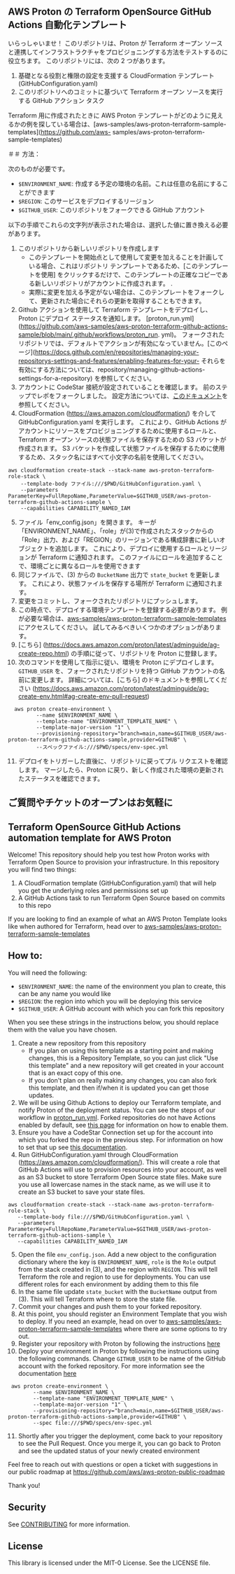 ## AWS Proton の Terraform OpenSource GitHub Actions 自動化テンプレート

いらっしゃいませ！ このリポジトリは、Proton が Terraform オープン ソースと連携してインフラストラクチャをプロビジョニングする方法をテストするのに役立ちます。 このリポジトリには、次の 2 つがあります。

1. 基礎となる役割と権限の設定を支援する CloudFormation テンプレート (GitHubConfiguration.yaml)
2. このリポジトリへのコミットに基づいて Terraform オープン ソースを実行する GitHub アクション タスク

Terraform 用に作成されたときに AWS Proton テンプレートがどのように見えるかの例を探している場合は、[aws-samples/aws-proton-terraform-sample-templates](https://github.com/aws- samples/aws-proton-terraform-sample-templates)

＃＃ 方法：

次のものが必要です。
- `$ENVIRONMENT_NAME`: 作成する予定の環境の名前。これは任意の名前にすることができます
- `$REGION`: このサービスをデプロイするリージョン
- `$GITHUB_USER`: このリポジトリをフォークできる GitHub アカウント

以下の手順でこれらの文字列が表示された場合は、選択した値に置き換える必要があります。

1. このリポジトリから新しいリポジトリを作成します
    - このテンプレートを開始点として使用して変更を加えることを計画している場合、これはリポジトリ テンプレートであるため、[このテンプレートを使用] をクリックするだけで、このテンプレートの正確なコピーである新しいリポジトリがアカウントに作成されます。 .
    - 実際に変更を加える予定がない場合は、このテンプレートをフォークして、更新された場合にそれらの更新を取得することもできます。
2. Github アクションを使用して Terraform テンプレートをデプロイし、Proton にデプロイ ステータスを通知します。 [proton_run.yml](https://github.com/aws-samples/aws-proton-terraform-github-actions-sample/blob/main/.github/workflows/proton_run. yml)。 フォークされたリポジトリでは、デフォルトでアクションが有効になっていません。[このページ](https://docs.github.com/en/repositories/managing-your-repositorys-settings-and-features/enabling-features-for-your- それらを有効にする方法については、repository/managing-github-actions-settings-for-a-repository) を参照してください。
3. アカウントに CodeStar 接続が設定されていることを確認します。
    前のステップでレポをフォークしました。 設定方法については、[このドキュメント](https://docs.aws.amazon.com/dtconsole/latest/userguide/connections-create.html)を参照してください。
4. CloudFormation (https://aws.amazon.com/cloudformation/) を介して GitHubConfiguration.yaml を実行します。 これにより、GitHub Actions がアカウントにリソースをプロビジョニングするために使用するロールと、Terraform オープン ソースの状態ファイルを保存するための S3 バケットが作成されます。 S3 バケットを作成して状態ファイルを保存するために使用するため、スタック名にはすべて小文字の名前を使用してください。
```
aws cloudformation create-stack --stack-name aws-proton-terraform-role-stack \
    --template-body ファイル:///$PWD/GitHubConfiguration.yaml \
    --parameters ParameterKey=FullRepoName,ParameterValue=$GITHUB_USER/aws-proton-terraform-github-actions-sample \
    --capabilities CAPABILITY_NAMED_IAM
```
5. ファイル「env_config.json」を開きます。 キーが「ENVIRONMENT_NAME」、「role」が(3)で作成されたスタックからの「Role」出力、および「REGION」のリージョンである構成辞書に新しいオブジェクトを追加します。 これにより、デプロイに使用するロールとリージョンが Terraform に通知されます。 このファイルにロールを追加することで、環境ごとに異なるロールを使用できます
6. 同じファイルで、(3) からの `BucketName` 出力で `state_bucket` を更新します。 これにより、状態ファイルを保存する場所が Terraform に通知されます。
7. 変更をコミットし、フォークされたリポジトリにプッシュします。
8. この時点で、デプロイする環境テンプレートを登録する必要があります。 例が必要な場合は、[aws-samples/aws-proton-terraform-sample-templates](https://github.com/aws-samples/aws-proton-terraform-sample-templates) にアクセスしてください。 試してみるべきいくつかのオプションがあります。
9. [こちら] (https://docs.aws.amazon.com/proton/latest/adminguide/ag-create-repo.html) の手順に従って、リポジトリを Proton に登録します。
10. 次のコマンドを使用して指示に従い、環境を Proton にデプロイします。 `GITHUB_USER` を、フォークされたリポジトリを持つ GitHub アカウントの名前に変更します。 詳細については、[こちら] のドキュメントを参照してください (https://docs.aws.amazon.com/proton/latest/adminguide/ag-create-env.html#ag-create-env-pull-request)
```
  aws proton create-environment \
         --name $ENVIRONMENT_NAME \
         --template-name "ENVIRONMENT_TEMPLATE_NAME" \
         --template-major-version "1" \
         --provisioning-repository="branch=main,name=$GITHUB_USER/aws-proton-terraform-github-actions-sample,provider=GITHUB" \
         --スペックファイル:///$PWD/specs/env-spec.yml
```
11. デプロイをトリガーした直後に、リポジトリに戻ってプル リクエストを確認します。 マージしたら、Proton に戻り、新しく作成された環境の更新されたステータスを確認できます。

ご質問やチケットのオープンはお気軽に
--
## Terraform OpenSource GitHub Actions automation template for AWS Proton

Welcome! This repository should help you test how Proton works with Terraform Open Source to provision your infrastructure. In this repository you will find two things:

1. A CloudFormation template (GitHubConfiguration.yaml) that will help you get the underlying roles and permissions set up
2. A GitHub Actions task to run Terraform Open Source based on commits to this repo

If you are looking to find an example of what an AWS Proton Template looks like when authored for Terraform, head over to [aws-samples/aws-proton-terraform-sample-templates](https://github.com/aws-samples/aws-proton-terraform-sample-templates)

## How to:

You will need the following:
- `$ENVIRONMENT_NAME`: the name of the environment you plan to create, this can be any name you would like
- `$REGION`: the region into which you will be deploying this service
- `$GITHUB_USER`: A GitHub account with which you can fork this repository

When you see these strings in the instructions below, you should replace them with the value you have chosen.

1. Create a new repository from this repository
   - If you plan on using this template as a starting point and making changes, this is a Repository Template, so you can just click "Use this template" and a new repository will get created in your account that is an exact copy of this one.
   - If you don't plan on really making any changes, you can also fork this template, and then if/when it is updated you can get those updates.
2. We will be using Github Actions to deploy our Terraform template, and notify Proton of the deployment status. You can see the steps of our workflow in [proton_run.yml](https://github.com/aws-samples/aws-proton-terraform-github-actions-sample/blob/main/.github/workflows/proton_run.yml). Forked repositories do not have Actions enabled by default, see [this page](https://docs.github.com/en/repositories/managing-your-repositorys-settings-and-features/enabling-features-for-your-repository/managing-github-actions-settings-for-a-repository) for information on how to enable them.
3. Ensure you have a CodeStar Connection set up for the account into which you
   forked the repo in the previous step. For information on how to set that up see [this documentation](https://docs.aws.amazon.com/dtconsole/latest/userguide/connections-create.html).
4. Run GitHubConfiguration.yaml through CloudFormation (https://aws.amazon.com/cloudformation/). This will create a role that GitHub Actions will use to provision resources into your account, as well as an S3 bucket to store Terraform Open Source state files. Make sure you use all lowercase names in the stack name, as we will use it to create an S3 bucket to save your state files.
```
aws cloudformation create-stack --stack-name aws-proton-terraform-role-stack \
   --template-body file:///$PWD/GitHubConfiguration.yaml \
   --parameters ParameterKey=FullRepoName,ParameterValue=$GITHUB_USER/aws-proton-terraform-github-actions-sample \
   --capabilities CAPABILITY_NAMED_IAM
```
5. Open the file `env_config.json`. Add a new object to the configuration dictionary where the key is `ENVIRONMENT_NAME`, `role` is the `Role` output from the stack created in (3), and the region with `REGION`. This will tell Terraform the role and region to use for deployments. You can use different roles for each environment by adding them to this file
6. In the same file update `state_bucket` with the `BucketName` output from (3). This will tell Terraform where to store the state file.
7. Commit your changes and push them to your forked repository.
8. At this point, you should register an Environment Template that you wish to deploy. If you need an example, head on over to [aws-samples/aws-proton-terraform-sample-templates](https://github.com/aws-samples/aws-proton-terraform-sample-templates) where there are some options to try out.
9. Register your repository with Proton by following the instructions [here](https://docs.aws.amazon.com/proton/latest/adminguide/ag-create-repo.html)
10. Deploy your environment in Proton by following the instructions using the following commands. Change `GITHUB_USER` to be name of the GitHub account with the forked repository. For more information see the documentation [here](https://docs.aws.amazon.com/proton/latest/adminguide/ag-create-env.html#ag-create-env-pull-request)
```
 aws proton create-environment \
        --name $ENVIRONMENT_NAME \
        --template-name "ENVIRONMENT_TEMPLATE_NAME" \
        --template-major-version "1" \
        --provisioning-repository="branch=main,name=$GITHUB_USER/aws-proton-terraform-github-actions-sample,provider=GITHUB" \
        --spec file:///$PWD/specs/env-spec.yml
```
11. Shortly after you trigger the deployment, come back to your repository to see the Pull Request. Once you merge it, you can go back to Proton and see the updated status of your newly created environment

Feel free to reach out with questions or open a ticket with suggestions in our public roadmap at https://github.com/aws/aws-proton-public-roadmap

Thank you!


## Security

See [CONTRIBUTING](CONTRIBUTING.md#security-issue-notifications) for more information.

## License

This library is licensed under the MIT-0 License. See the LICENSE file.

